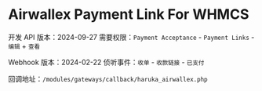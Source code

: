 # Airwallex Payment Link For WHMCS

开发 API 版本：2024-09-27
需要权限：`Payment Acceptance` - `Payment Links` - `编辑` + `查看`

Webhook 版本：2024-02-22
侦听事件：`收单` - `收款链接` - `已支付`

回调地址：`/modules/gateways/callback/haruka_airwallex.php`